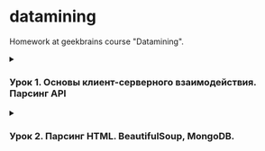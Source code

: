 # datamining
Homework at geekbrains course "Datamining".

<details>
<summary>

### Урок 1. Основы клиент-серверного взаимодействия. Парсинг API

</summary>

##### Задача 1. 

Посмотреть документацию к API GitHub, разобраться как вывести список репозиториев для конкретного пользователя, сохранить JSON-вывод в файле *.json.

##### Задача 2.

Изучить список открытых API.
Найти среди них любое, требующее авторизацию (любого типа). Выполнить запросы к нему, пройдя авторизацию. Ответ сервера записать в файл.

##### Задача 3.
Рессурс к парсингу `https://5ka.ru/`. Необходимо собрать все данные с раздела товаров по акции и сохранить в json файлы, где имя файла это имя категории товара.

Структура данных в виде:

```text
{
    category_id: str,  - уникальный идентификатор категории
    category_name: str, - человекочитаемое имя категории
    items: list - список товаров пренадлежищий к данной категории
}
```

</details>

<details>
<summary>

### Урок 2. Парсинг HTML. BeautifulSoup, MongoDB.

</summary>

##### Задача.

Используя `bs4` и рессурс `https://geekbrains.ru/posts` пройти ленту статей блога, получить страницу с статьей, извлечь следующие данные:

* заголовок статьи
* дата публикации
* url статьи
* список тегов
* имя автора
* url автора

При помощи `sqlalchemy` сохранить данные в базу. Обязательно теги и автор должны существовать отдельными таблицами, и должны быть корректно реализованы соответсвующие связи.

</details>
